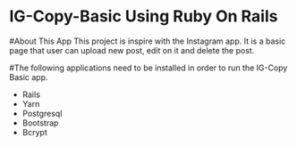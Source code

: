 # IG-Copy-Basic Using Ruby On Rails

#About This App
This project is inspire with the Instagram app. It is a basic page that user can upload new post, edit on it and delete the post.

#The following applications need to be installed in order to run the IG-Copy Basic app.

* Rails
* Yarn
* Postgresql
* Bootstrap
* Bcrypt


